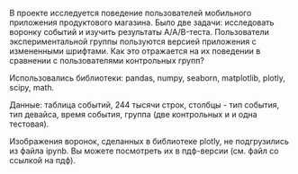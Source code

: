 В проекте исследуется поведение пользователей мобильного приложения продуктового магазина. Было две задачи: исследовать воронку событий и изучить результаты A/A/B-теста. Пользователи экспериментальной группы пользуются версией приложения с измененными шрифтами. Как это отражается на их поведении в сравнении с пользователями контрольных групп?

Использовались библиотеки: pandas, numpy, seaborn, matplotlib, plotly, scipy, math.

Данные: таблица событий, 244 тысячи строк, столбцы - тип события, тип девайса, время события, группа (две контрольных и и одна тестовая).

Изображения воронок, сделанных в библиотеке plotly, не подгрузились из файла ipynb. Вы можете посмотреть их в пдф-версии (см. файл со ссылкой на пдф).
